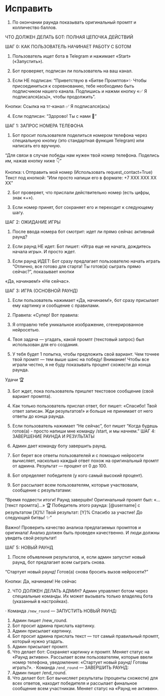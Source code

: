 # Исправить
1. По окончании раунда показывать оригинальный промпт и колличество баллов.

ЧТО ДОЛЖЕН ДЕЛАТЬ БОТ: ПОЛНАЯ ЦЕПОЧКА ДЕЙСТВИЙ

ШАГ 0: КАК ПОЛЬЗОВАТЕЛЬ НАЧИНАЕТ РАБОТУ С БОТОМ

1. Пользователь ищет бота в Telegram и нажимает «Start» («Запустить»).

2. Бот проверяет, подписан ли пользователь на ваш канал.

3. Если НЕ подписан: “Приветствую в «Битве Промптов»✨ Чтобы присоединиться к соревнованию, тебе необходимо быть подписчиком нашего канала. Подпишись и нажми кнопку «✅ Я подписался(ась)», чтобы продолжить”. 

Кнопки: 
Ссылка на тг-канал
✅ Я подписался(ась)

4. Если подписан: “Здорово! Ты с нами 🚀”

ШАГ 1: ЗАПРОС НОМЕРА ТЕЛЕФОНА
1. Бот просит пользователя поделиться номером телефона через специальную кнопку (это стандартная функция Telegram) или написать его вручную.

“Для связи в случае победы нам нужен твой номер телефона. Поделись им, нажав кнопку ниже 👇” 

Кнопка: 📞 Отправить мой номер (Использовать request_contact=True) 
Текст под кнопкой: “Или просто напиши его в формате: +7 XXX XXX XX XX”

2. Бот проверяет, что прислали действительно номер (есть цифры, знак «+»).

3. Если номер принят, бот сохраняет его и переходит к следующему шагу.

ШАГ 2: ОЖИДАНИЕ ИГРЫ
1. После ввода номера бот смотрит: идет ли прямо сейчас активный раунд?

2. Если раунд НЕ идет: Бот пишет: «Игра еще не начата, дождитесь начала игры». И просто ждет.

3. Если раунд ИДЕТ: Бот сразу предлагает пользователю начать играть “Отлично, все готово для старта! Ты готов(а) сыграть прямо сейчас?”, показывает кнопки 

«Да, начинаем!» 
«Не сейчас».

ШАГ 3: ИГРА (ОСНОВНОЙ РАУНД)
1. Если пользователь нажимает «Да, начинаем!», бот сразу присылает ему картинку и сообщение с правилами.

2. Правила: «Супер! Вот правила:

1. Я отправлю тебе уникальное изображение, сгенерированное нейросетью.
2. Твоя задача — угадать, какой промпт (текстовый запрос) был использован для его создания.
3. У тебя будет 1 попытка, чтобы предложить свой вариант. Чем точнее твой промпт — тем выше шанс на победу! Внимание! Чтобы все играли честно, я не буду показывать процент схожести до конца раунда.

Удачи 🏆 

3. Бот ждет, пока пользователь пришлет текстовое сообщение (свой вариант промпта).

4. Как только пользователь прислал ответ, бот пишет: «Спасибо! Твой ответ записан. Жди результатов!» и больше не принимает от него ответы до конца раунда.

5. Если пользователь нажимает “Не сейчас”, бот пишет “Когда будешь готов(а) - просто напиши мне команду /start, и мы начнем.”
ШАГ 4: ЗАВЕРШЕНИЕ РАУНДА И РЕЗУЛЬТАТЫ
1. Админ дает команду боту завершить раунд.

2. Бот берет все ответы пользователей и с помощью нейросети вычисляет, насколько каждый ответ похож на оригинальный промпт от админа. Результат — процент от 0 до 100.

3. Бот определяет победителя (у кого самый высокий процент).

4. Бот рассылает всем пользователям, которые участвовали, сообщение с результатами:

“Время подвести итоги! Раунд завершён! 
Оригинальный промпт был: «...[текст промпта]...»
🏆 Победитель этого раунда: [@username] с результатом [X]%! 
Твой результат: [Y]% 
Спасибо за участие! До следующей битвы! ✨”

Важно! Проверить качество анализа предлагаемых промптов и оригинала! Анализ должен быть проведен качественно. И люди должны увидеть свой результат!
 
ШАГ 5: НОВЫЙ РАУНД
1. После объявления результатов, и, если админ запустит новый раунд, бот предлагает всем сыграть снова.

“Стартует новый раунд! Готов(а) снова бросить вызов нейросети?” 

Кнопки: 
Да, начинаем! 
Не сейчас

2. ЧТО ДОЛЖЕН ДЕЛАТЬ АДМИН? 
Админ управляет ботом через специальные команды. Их может вызывать только владелец бота (указанный в настройках).

· Команда `/new_round` — ЗАПУСТИТЬ НОВЫЙ РАУНД:
  1. Админ пишет /new_round.
  2. Бот просит админа прислать картинку.
  3. Админ присылает картинку.
  4. Бот просит админа прислать текст — тот самый правильный промпт, который нужно угадать.
  5. Админ присылает промпт.
  6. Что делает бот: Сохраняет картинку и промпт. Меняет статус на «Раунд активен». Рассылает всем пользователям, которые ввели номер телефона, уведомление: «Стартует новый раунд! Готовы играть?».
· Команда `/end_round` — ЗАВЕРШИТЬ РАУНД:
  1. Админ пишет /end_round.
  2. Что делает бот: Бот вычисляет результаты (проценты схожести) для всех ответов, находит победителя и рассылает финальное сообщение всем участникам. Меняет статус на «Раунд не активен».
